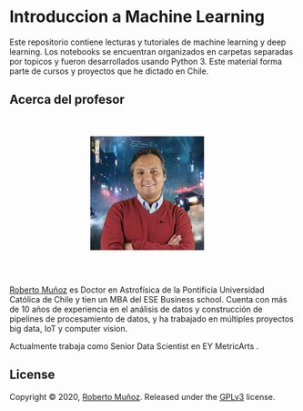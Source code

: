 # Introduccion a Machine Learning

Este repositorio contiene lecturas y tutoriales de machine learning y deep learning. Los notebooks se encuentran organizados en carpetas separadas por topicos y fueron desarrollados usando Python 3. Este material forma parte de cursos y proyectos que he dictado en Chile.


## Acerca del profesor

<div style="overflow: hidden; padding: 20px;">

<p align="center">
	<img style="float: center; width:200px; margin:0 20px 10px 0;" src="images/perfil Roberto Munoz.jpg" width="300"/></div>
</p>

<p><a href="https://cl.linkedin.com/in/robertopmunoz">Roberto Muñoz</a> es Doctor en Astrofísica de la Pontificia Universidad Católica de Chile y tien un MBA del ESE Business school. Cuenta con más de 10 años de experiencia en el análisis de datos y construcción de pipelines de procesamiento de datos, y ha trabajado en múltiples proyectos big data, IoT y computer vision.</p>

<p>Actualmente trabaja como Senior Data Scientist en EY MetricArts <a href="https://www.ey.com/es_cl"></a>.</p>

<p></p>
</div>

## License

Copyright &copy; 2020, [Roberto Muñoz](https://github.com/rpmunoz). Released under the [GPLv3](https://github.com/rpmunoz/machine_learning/blob/master/LICENSE) license.